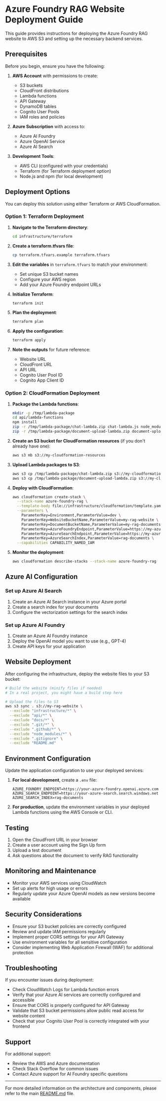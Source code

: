 # Azure Foundry RAG Website Deployment Guide

This guide provides instructions for deploying the Azure Foundry RAG website to AWS S3 and setting up the necessary backend services.

## Prerequisites

Before you begin, ensure you have the following:

1. **AWS Account** with permissions to create:
   - S3 buckets
   - CloudFront distributions
   - Lambda functions
   - API Gateway
   - DynamoDB tables
   - Cognito User Pools
   - IAM roles and policies

2. **Azure Subscription** with access to:
   - Azure AI Foundry
   - Azure OpenAI Service
   - Azure AI Search

3. **Development Tools**:
   - AWS CLI (configured with your credentials)
   - Terraform (for Terraform deployment option)
   - Node.js and npm (for local development)

## Deployment Options

You can deploy this solution using either Terraform or AWS CloudFormation.

### Option 1: Terraform Deployment

1. **Navigate to the Terraform directory**:
   ```bash
   cd infrastructure/terraform
   ```

2. **Create a terraform.tfvars file**:
   ```bash
   cp terraform.tfvars.example terraform.tfvars
   ```

3. **Edit the variables** in `terraform.tfvars` to match your environment:
   - Set unique S3 bucket names
   - Configure your AWS region
   - Add your Azure Foundry endpoint URLs

4. **Initialize Terraform**:
   ```bash
   terraform init
   ```

5. **Plan the deployment**:
   ```bash
   terraform plan
   ```

6. **Apply the configuration**:
   ```bash
   terraform apply
   ```

7. **Note the outputs** for future reference:
   - Website URL
   - CloudFront URL
   - API URL
   - Cognito User Pool ID
   - Cognito App Client ID

### Option 2: CloudFormation Deployment

1. **Package the Lambda functions**:
   ```bash
   mkdir -p /tmp/lambda-package
   cd api/lambda-functions
   npm install
   zip -r /tmp/lambda-package/chat-lambda.zip chat-lambda.js node_modules
   zip -r /tmp/lambda-package/document-upload-lambda.zip document-upload-lambda.js node_modules
   ```

2. **Create an S3 bucket for CloudFormation resources** (if you don't already have one):
   ```bash
   aws s3 mb s3://my-cloudformation-resources
   ```

3. **Upload Lambda packages to S3**:
   ```bash
   aws s3 cp /tmp/lambda-package/chat-lambda.zip s3://my-cloudformation-resources/lambda-package/
   aws s3 cp /tmp/lambda-package/document-upload-lambda.zip s3://my-cloudformation-resources/lambda-package/
   ```

4. **Deploy with CloudFormation**:
   ```bash
   aws cloudformation create-stack \
     --stack-name azure-foundry-rag \
     --template-body file://infrastructure/cloudformation/template.yaml \
     --parameters \
       ParameterKey=Environment,ParameterValue=dev \
       ParameterKey=WebsiteBucketName,ParameterValue=my-rag-website \
       ParameterKey=DocumentBucketName,ParameterValue=my-rag-documents \
       ParameterKey=AzureFoundryEndpoint,ParameterValue=https://my-azure-foundry.openai.azure.com \
       ParameterKey=AzureSearchEndpoint,ParameterValue=https://my-azure-search.search.windows.net \
       ParameterKey=AzureSearchIndex,ParameterValue=rag-documents \
     --capabilities CAPABILITY_NAMED_IAM
   ```

5. **Monitor the deployment**:
   ```bash
   aws cloudformation describe-stacks --stack-name azure-foundry-rag
   ```

## Azure AI Configuration

### Set up Azure AI Search

1. Create an Azure AI Search instance in your Azure portal
2. Create a search index for your documents
3. Configure the vectorization settings for the search index

### Set up Azure AI Foundry

1. Create an Azure AI Foundry instance
2. Deploy the OpenAI model you want to use (e.g., GPT-4)
3. Create API keys for your application

## Website Deployment

After configuring the infrastructure, deploy the website files to your S3 bucket:

```bash
# Build the website (minify files if needed)
# In a real project, you might have a build step here

# Upload the files to S3
aws s3 sync . s3://my-rag-website \
  --exclude "infrastructure/*" \
  --exclude "api/*" \
  --exclude "docs/*" \
  --exclude ".git/*" \
  --exclude ".github/*" \
  --exclude "node_modules/*" \
  --exclude ".gitignore" \
  --exclude "README.md"
```

## Environment Configuration

Update the application configuration to use your deployed services:

1. **For local development**, create a `.env` file:
   ```
   AZURE_FOUNDRY_ENDPOINT=https://your-azure-foundry.openai.azure.com
   AZURE_SEARCH_ENDPOINT=https://your-azure-search.search.windows.net
   AZURE_SEARCH_INDEX=rag-documents
   ```

2. **For production**, update the environment variables in your deployed Lambda functions using the AWS Console or CLI.

## Testing

1. Open the CloudFront URL in your browser
2. Create a user account using the Sign Up form
3. Upload a test document
4. Ask questions about the document to verify RAG functionality

## Monitoring and Maintenance

- Monitor your AWS services using CloudWatch
- Set up alerts for high usage or errors
- Regularly update your Azure OpenAI models as new versions become available

## Security Considerations

- Ensure your S3 bucket policies are correctly configured
- Review and update IAM permissions regularly
- Implement proper CORS settings for your API Gateway
- Use environment variables for all sensitive configuration
- Consider implementing Web Application Firewall (WAF) for additional protection

## Troubleshooting

If you encounter issues during deployment:

- Check CloudWatch Logs for Lambda function errors
- Verify that your Azure AI services are correctly configured and accessible
- Ensure that CORS is properly configured for API Gateway
- Validate that S3 bucket permissions allow public read access for website content
- Check that your Cognito User Pool is correctly integrated with your frontend

## Support

For additional support:
- Review the AWS and Azure documentation
- Check Stack Overflow for common issues
- Contact Azure support for AI Foundry specific questions

---

For more detailed information on the architecture and components, please refer to the main [README.md](../README.md) file.